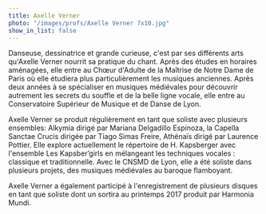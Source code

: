 ```yaml
---
title: Axelle Verner
photo: "/images/profs/Axelle Verner 7x10.jpg"
show_in_list: false
---
```


Danseuse, dessinatrice et grande curieuse, c&#39;est par ses différents arts qu&#39;Axelle Verner nourrit sa pratique du chant. Après des études en horaires aménagées, elle entre au Chœur d&#39;Adulte de la Maîtrise de Notre Dame de Paris où elle étudiera plus particulièrement les musiques anciennes. Après deux années à se spécialiser en musiques médiévales pour découvrir autrement les secrets du souffle et de la belle ligne vocale, elle entre au Conservatoire Supérieur de Musique et de Danse de Lyon.

Axelle Verner se produit régulièrement en tant que soliste avec plusieurs ensembles: Alkymia dirigé par Mariana Delgadillo Espinoza, la Capella Sanctae Crucis dirigée par Tiago Simas Freire, Athénaïs dirigé par Laurence Pottier. Elle explore actuellement le répertoire de H. Kapsberger avec l&#39;ensemble Les Kapsber’girls en mélangeant les techniques vocales : classique et traditionnelle. Avec le CNSMD de Lyon, elle a été soliste dans plusieurs projets, des musiques médiévales au baroque flamboyant.

Axelle Verner a également participé à l&#39;enregistrement de plusieurs disques en tant que soliste dont un sortira au printemps 2017 produit par Harmonia Mundi.
